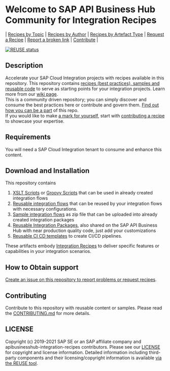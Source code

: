 # Welcome to SAP API Business Hub Community for Integration Recipes

\| [Recipes by Topic](Recipes/readme.md)  \| [Recipes by Author](Recipes/author.md) \| [Recipes by Artefact Type](Recipes/for/readme.md) \| [Request a Recipe](https://github.com/SAP/apibusinesshub-integration-recipes/issues/new?assignees=&labels=Recipe%20Request&template=recipe-request.md&title=How+to++) \| [Report a broken link](https://github.com/SAP/apibusinesshub-integration-recipes/issues/new?assignees=&labels=documentation&template=bug_report.md&title=Broken%20Link) \| [Contribute](CONTRIBUTING.md) \|

[![REUSE status](https://api.reuse.software/badge/github.com/SAP/apibusinesshub-integration-recipes)](https://api.reuse.software/info/github.com/SAP/apibusinesshub-integration-recipes)

## Description

Accelerate your SAP Cloud Integration projects with recipes available in this repository. This repository contains [recipes (best practices), samples and reusable code](Recipes) to serve as starting points for your integration projects. Learn more from our [wiki page](https://github.com/SAP-samples/apibusinesshub-integration-recipes/wiki).\
This is a community driven repository; you can simply discover and consume the best practices here or contribute and govern them. [Find out how you can be a part](https://github.com/SAP-samples/apibusinesshub-integration-recipes/wiki/Things-to-do-on-this-repo) of this repo.\
If you would like to make [a mark for yourself](https://github.com/SAP-samples/apibusinesshub-integration-recipes/blob/master/Recipes/author.md), start with [contributing a recipe](https://github.com/SAP-samples/apibusinesshub-integration-recipes/blob/master/CONTRIBUTING.md) to showcase your expertise.

## Requirements

You will need a SAP Cloud Integration tenant to consume and enhance this content.

## Download and Installation

This repository contains

1. [XSLT Scripts](Recipes/for/readme.md#xslt-scripts) or [Groovy Scripts](Recipes/for/readme.md#groovy-scripts) that can be used in already created integration flows
2. [Reusable integration flows](Recipes/for/readme.md#reusable-integration-flows) that can be reused by your integration flows with necessary configurations.
3. [Sample integration flows](Recipes/for/readme.md#sample-integration-flows) as zip file that can be uploaded into already created integration packages
4. [Reusable Integration Packages](Recipes/for/readme.md#reusable-integration-packages), also shared on the SAP API Business Hub with near production quality code, just add your customizations
5. [Reusable CI CD templates](Recipes/for/readme.md#reusable-jenkinsfiles) to create CI/CD pipelines.


These artifacts embody  [Integration Recipes](Recipes) to deliver specific features or capabilities in your integration scenarios.

## How to Obtain support

[Create an issue on this repository to report problems or request recipes](https://github.com/SAP/apibusinesshub-integration-recipes/issues/new).

## Contributing

Contribute to this repository with reusable content or samples. Please read the [CONTRIBUTING.md](CONTRIBUTING.md) for more details.

## LICENSE

Copyright (c) 2019-2021 SAP SE or an SAP affiliate company and apibusinesshub-integration-recipes contributors. Please see our [LICENSE](LICENSE) for copyright and license information. Detailed information including third-party components and their licensing/copyright information is available [via the REUSE tool](https://api.reuse.software/info/github.com/SAP/apibusinesshub-integration-recipes).
